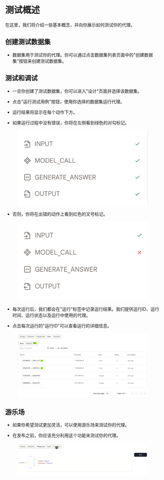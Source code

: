 # 测试概述

在这里，我们将介绍一些基本概念，并向你展示如何测试你的代理。

## 创建测试数据集

* 数据集用于测试你的代理。你可以通过点击数据集列表页面中的"创建数据集"按钮来创建测试数据集。

## 测试和调试

* 一旦你创建了测试数据集，你可以进入"设计"页面并选择该数据集。

* 点击"运行测试用例"按钮，使用你选择的数据集运行代理。

* 运行结果将显示在每个动作下方。

* 如果运行过程中没有错误，你将在左侧看到绿色的对勾标记。

<figure><img src="../../images/no-bug.png" alt=""></figure>

* 否则，你将在出错的动作上看到红色的叉号标记。

<figure><img src="../../images/bug.png" alt=""></figure>

* 每次运行后，我们都会在"运行"标签中记录运行结果。我们提供运行ID、运行时间、运行状态以及运行中使用的代理。

* 点击每次运行的"运行ID"可以查看运行的详细信息。

<figure><img src="../../images/runs.png" alt=""></figure>

## 游乐场

* 如果你希望测试更加灵活，可以使用游乐场来测试你的代理。

* 在发布之前，你应该充分利用这个功能来测试你的代理。

<figure><img src="../../images/playground.png" alt=""></figure>

